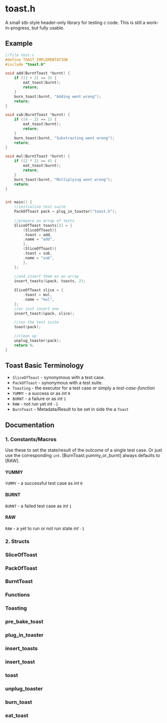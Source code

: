 # toast.h

A small stb-style header-only library for testing *c* code.
This is still a work-in-progress, but fully usable.

## Example
```c
//file test.c
#define TOAST_IMPLEMENTATION
#include "toast.h"

void add(BurntToast *burnt) { 
    if ((1 + 2) == 3) {
        eat_toast(burnt);
        return;
    }  
    burn_toast(burnt, "Adding went wrong");
    return; 
}

void sub(BurntToast *burnt) { 
    if ((4 - 2) == 1) {
        eat_toast(burnt);
        return;
    }  
    burn_toast(burnt, "Substracting went wrong");
    return; 
}

void mul(BurntToast *burnt) { 
    if ((2 * 2) == 4) {
        eat_toast(burnt);
        return;
    }
    burn_toast(burnt, "Multiplying went wrong");
    return; 
}


int main() {
    //initialize test suite
    PackOfToast pack = plug_in_toaster("toast.h");
    
    //prepare an array of tests
    SliceOfToast toasts[2] = {
        (SliceOfToast){
        .toast = add,
        .name = "add",
        },
        (SliceOfToast){
        .toast = sub,
        .name = "sub",
        },
    };
    
    //and insert them as an array 
    insert_toasts(&pack, toasts, 2);

    SliceOfToast slice = {
        .toast = mul,
        .name = "mul",
    };
    //or just insert one
    insert_toast(&pack, slice);

    //run the test suite
    toast(pack);

    //clean up
    unplug_toaster(pack);
    return 0;
}
```

## Toast Basic Terminology

- `SliceOfToast` - synonymous with a test case.
- `PackOfToast` - synonymous with a test suite.
- `Toasting` - the executor for a test case or simply a _test-case-function_
- `YUMMY` - a success or as _int_ `0`
- `BURNT` - a failure or as _int_ `1`
- `RAW` - not run yet _int_ `-1`
- `BurnToast` - Metadata/Result to be set in side the a `Toast`

## Documentation

### 1. Constants/Macros

Use these to set the state/result of the outcome of a single test case.
Or just use the corresponding `int`. [BurnToast.yummy\_or\_burnt] always
defaults to [RAW].

#### YUMMY
`YUMMY` - a successful test case as _int_ `0`

#### BURNT
`BURNT` - a failed test case as _int_ `1`

#### RAW
`RAW` - a yet to run or not run state _int_ `-1`

### 2. Structs

### SliceOfToast
### PackOfToast
### BurntToast

### Functions

### Toasting
### pre\_bake\_toast
### plug\_in\_toaster
### insert\_toasts
### insert\_toast
### toast
### unplug\_toaster
### burn\_toast
### eat\_toast
